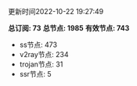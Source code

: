 更新时间2022-10-22 19:27:49

**总订阅: 73**
**总节点: 1985**
**有效节点: 743**
- ss节点: 473
- v2ray节点: 234
- trojan节点: 31
- ssr节点: 5
